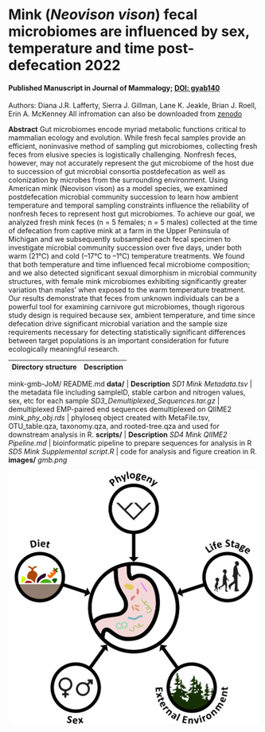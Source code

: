 # Mink (*Neovison vison*) fecal microbiomes are influenced by sex, temperature and time post-defecation 2022
#### Published Manuscript in Journal of Mammalogy; [DOI: gyab140](https://doi.org/10.1093/jmammal/gyab140)
Authors: Diana J.R. Lafferty, Sierra J. Gillman, Lane K. Jeakle, Brian J. Roell, Erin A. McKenney
All infromation can also be downloaded from [zenodo](https://zenodo.org/record/4560812#.YfnOc_XMJhE)

**Abstract**
Gut microbiomes encode myriad metabolic functions critical to mammalian ecology and evolution. While fresh fecal samples provide an efficient, noninvasive method of sampling gut microbiomes, collecting fresh feces from elusive species is logistically challenging. Nonfresh feces, however, may not accurately represent the gut microbiome of the host due to succession of gut microbial consortia postdefecation as well as colonization by microbes from the surrounding environment. Using American mink (Neovison vison) as a model species, we examined postdefecation microbial community succession to learn how ambient temperature and temporal sampling constraints influence the reliability of nonfresh feces to represent host gut microbiomes. To achieve our goal, we analyzed fresh mink feces (n = 5 females; n = 5 males) collected at the time of defecation from captive mink at a farm in the Upper Peninsula of Michigan and we subsequently subsampled each fecal specimen to investigate microbial community succession over five days, under both warm (21°C) and cold (–17°C to –1°C) temperature treatments. We found that both temperature and time influenced fecal microbiome composition; and we also detected significant sexual dimorphism in microbial community structures, with female mink microbiomes exhibiting significantly greater variation than males’ when exposed to the warm temperature treatment. Our results demonstrate that feces from unknown individuals can be a powerful tool for examining carnivore gut microbiomes, though rigorous study design is required because sex, ambient temperature, and time since defecation drive significant microbial variation and the sample size requirements necessary for detecting statistically significant differences between target populations is an important consideration for future ecologically meaningful research.

Directory structure | Description
--- | ---
mink-gmb-JoM/
  README.md
  **data/** | **Description**
  *SD1 Mink Metadata.tsv* | the metadata file including sampleID, stable carbon and nitrogen values, sex, etc for each sample
  *SD3_Demultiplexed_Sequences.tar.gz* | demultiplexed EMP-paired end sequences demultiplexed on QIIME2
  *mink_phy_obj.rds* | phyloseq object created with MetaFile.tsv, OTU_table.qza, taxonomy.qza, and rooted-tree.qza and used for downstream analysis in R.
  **scripts/** | **Description**
  *SD4 Mink QIIME2 Pipeline.md* | bioinformatic pipeline to prepare sequences for analysis in R
  *SD5 Mink Supplemental script.R* | code for analysis and figure creation in R.
  **images/**
  *gmb.png*

<p align="center">
<img src="images/gmb.png" width="500" />
  </p>


